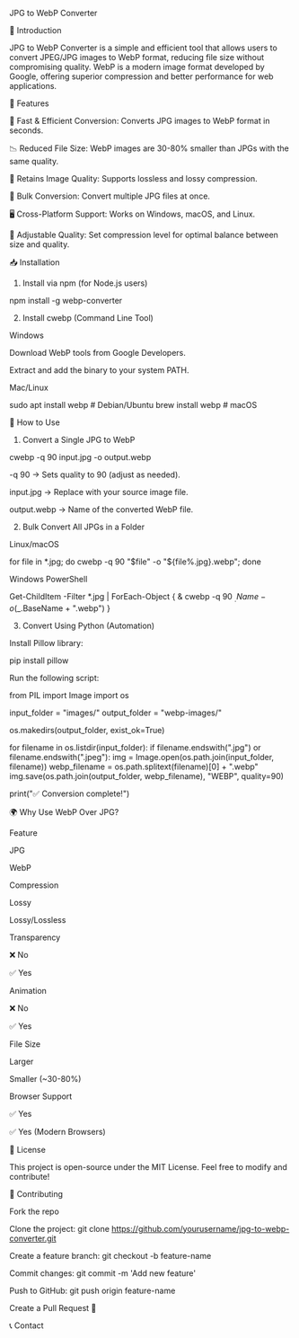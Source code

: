 JPG to WebP Converter



📌 Introduction

JPG to WebP Converter is a simple and efficient tool that allows users to convert JPEG/JPG images to WebP format, reducing file size without compromising quality. WebP is a modern image format developed by Google, offering superior compression and better performance for web applications.

🚀 Features

🔄 Fast & Efficient Conversion: Converts JPG images to WebP format in seconds.

📉 Reduced File Size: WebP images are 30-80% smaller than JPGs with the same quality.

🎨 Retains Image Quality: Supports lossless and lossy compression.

📂 Bulk Conversion: Convert multiple JPG files at once.

🖥️ Cross-Platform Support: Works on Windows, macOS, and Linux.

🔧 Adjustable Quality: Set compression level for optimal balance between size and quality.

📥 Installation

1. Install via npm (for Node.js users)

npm install -g webp-converter

2. Install cwebp (Command Line Tool)

Windows

Download WebP tools from Google Developers.

Extract and add the binary to your system PATH.

Mac/Linux

sudo apt install webp   # Debian/Ubuntu
brew install webp       # macOS

🔄 How to Use

1. Convert a Single JPG to WebP

cwebp -q 90 input.jpg -o output.webp

-q 90 → Sets quality to 90 (adjust as needed).

input.jpg → Replace with your source image file.

output.webp → Name of the converted WebP file.

2. Bulk Convert All JPGs in a Folder

Linux/macOS

for file in *.jpg; do cwebp -q 90 "$file" -o "${file%.jpg}.webp"; done

Windows PowerShell

Get-ChildItem -Filter *.jpg | ForEach-Object { & cwebp -q 90 $_.Name -o ($_.BaseName + ".webp") }

3. Convert Using Python (Automation)

Install Pillow library:

pip install pillow

Run the following script:

from PIL import Image
import os

input_folder = "images/"
output_folder = "webp-images/"

os.makedirs(output_folder, exist_ok=True)

for filename in os.listdir(input_folder):
    if filename.endswith(".jpg") or filename.endswith(".jpeg"):
        img = Image.open(os.path.join(input_folder, filename))
        webp_filename = os.path.splitext(filename)[0] + ".webp"
        img.save(os.path.join(output_folder, webp_filename), "WEBP", quality=90)

print("✅ Conversion complete!")

🌍 Why Use WebP Over JPG?

Feature

JPG

WebP

Compression

Lossy

Lossy/Lossless

Transparency

❌ No

✅ Yes

Animation

❌ No

✅ Yes

File Size

Larger

Smaller (~30-80%)

Browser Support

✅ Yes

✅ Yes (Modern Browsers)

📌 License

This project is open-source under the MIT License. Feel free to modify and contribute!

🤝 Contributing

Fork the repo

Clone the project: git clone https://github.com/yourusername/jpg-to-webp-converter.git

Create a feature branch: git checkout -b feature-name

Commit changes: git commit -m 'Add new feature'

Push to GitHub: git push origin feature-name

Create a Pull Request 🚀

📞 Contact


